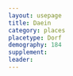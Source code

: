 ```yaml
---
layout: usepage
title: Daein
category: places
placetype: Dorf
demography: 184
supplement: 
leader: 
---
```


